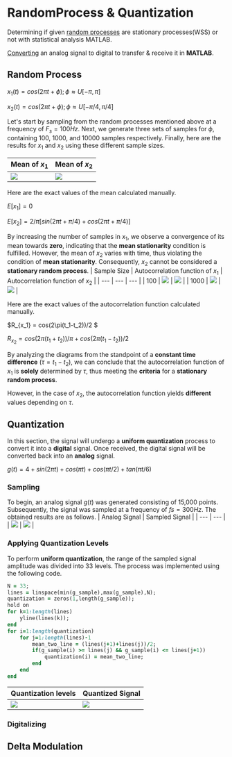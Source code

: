 # RandomProcess & Quantization
Determining if given [random processes](https://github.com/fardinabbasi/RandomProcess-Quantization/blob/main/RandomProcess.mlx) are stationary processes(WSS) or not with statistical analysis MATLAB.

[Converting](https://github.com/fardinabbasi/RandomProcess-Quantization/blob/main/Quantization.mlx) an analog signal to digital to transfer & receive it in **MATLAB**.

## Random Process
$x_1(t) = cos(2\pi t+\phi); \phi \approx U[-\pi,\pi]$

$x_2(t) = cos(2\pi t+\phi); \phi \approx U[-\pi/4,\pi/4]$

Let's start by sampling from the random processes mentioned above at a frequency of $F_s = 100 Hz$. Next, we generate three sets of samples for $\phi$, containing 100, 1000, and 10000 samples respectively. Finally, here are the results for $x_1$ and $x_2$ using these different sample sizes.

| Mean of $x_1$ | Mean of $x_2$ |
| --- | --- |
| <img src="https://github.com/fardinabbasi/RandomProcess-Quantization/blob/main/readme_images/x1_mean.jpg"> | <img src="https://github.com/fardinabbasi/RandomProcess-Quantization/blob/main/readme_images/x2_mean.jpg"> |

Here are the exact values of the mean calculated manually.

$E[x_1] = 0$

$E[x_2] = 2/\pi[sin(2\pi t+\pi/4)+cos(2\pi t+\pi/4)]$

By increasing the number of samples in $x_1$, we observe a convergence of its mean towards **zero**, indicating that the **mean stationarity** condition is fulfilled. 
However, the mean of $x_2$ varies with time, thus violating the condition of **mean stationarity**. Consequently, $x_2$ cannot be considered a **stationary random process**.
| Sample Size | Autocorrelation function of $x_1$ | Autocorrelation function of $x_2$ |
| --- | --- | --- |
| 100 | <img src="https://github.com/fardinabbasi/RandomProcess-Quantization/blob/main/readme_images/auto11_100.jpg"> | <img src="https://github.com/fardinabbasi/RandomProcess-Quantization/blob/main/readme_images/auto2_100.jpg"> |
| 1000 | <img src="https://github.com/fardinabbasi/RandomProcess-Quantization/blob/main/readme_images/auto1_1000.jpg"> | <img src="https://github.com/fardinabbasi/RandomProcess-Quantization/blob/main/readme_images/auto2_1000.jpg"> |

Here are the exact values of the autocorrelation function calculated manually.

$R_{x_1} = cos(2\pi(t_1-t_2))/2 $
 
$R_{x_2} = cos(2\pi(t_1+t_2))/\pi + cos(2\pi(t_1-t_2))/2$

By analyzing the diagrams from the standpoint of a **constant time difference** ($\tau = t_1 - t_2$), we can conclude that the autocorrelation function of $x_1$ is **solely** determined by $\tau$, thus meeting the **criteria** for a **stationary random process**.

However, in the case of $x_2$, the autocorrelation function yields **different** values depending on $\tau$.

## Quantization
In this section, the signal will undergo a **uniform quantization** process to convert it into a **digital** signal. Once received, the digital signal will be converted back into an **analog** signal.

$g(t) = 4 + sin(2\pi t) + cos(\pi t) + cos(\pi t/2) + tan(\pi t/6)$
### Sampling
To begin, an analog signal $g(t)$ was generated consisting of 15,000 points. Subsequently, the signal was sampled at a frequency of $fs = 300 Hz$. The obtained results are as follows.
| Analog Signal | Sampled Signal |
| --- | --- |
| <img src="readme_images/analog.jpg"> | <img src="readme_images/zoomed.jpg"> |
### Applying Quantization Levels
To perform **uniform quantization**, the range of the sampled signal amplitude was divided into 33 levels. The process was implemented using the following code.
```ruby
N = 33;
lines = linspace(min(g_sample),max(g_sample),N);
quantization = zeros(1,length(g_sample));
hold on
for k=1:length(lines)
    yline(lines(k));
end
for i=1:length(quantization)
    for j=1:length(lines)-1
        mean_two_line = (lines(j+1)+lines(j))/2;
        if(g_sample(i) >= lines(j) && g_sample(i) <= lines(j+1))
            quantization(i) = mean_two_line;
        end
    end
end
```
| Quantization levels | Quantized Signal |
| --- | --- |
| <img src="readme_images/levels.jpg"> | <img src="readme_images/quant.jpg"> |
### Digitalizing


<h2> Delta Modulation </h2>
